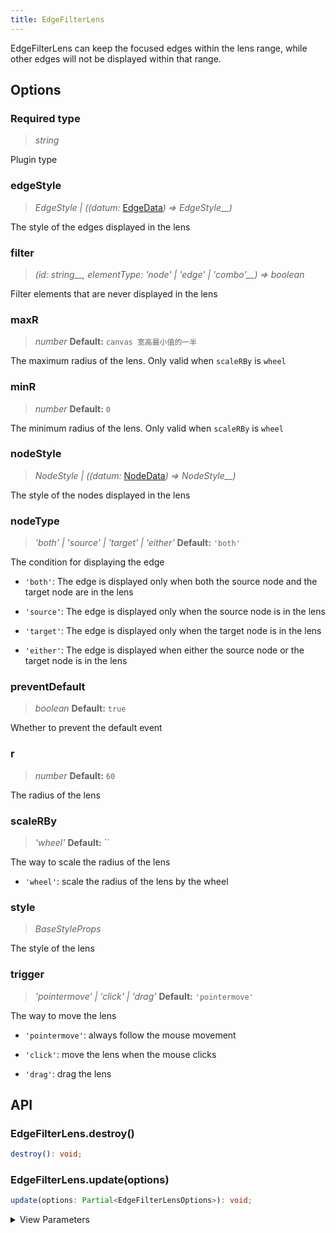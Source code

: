 ```yaml
---
title: EdgeFilterLens
---
```


EdgeFilterLens can keep the focused edges within the lens range, while other edges will not be displayed within that range.

## Options

### <Badge type="success">Required</Badge> type

> _string_

Plugin type

### edgeStyle

> _EdgeStyle_ _\| ((datum:_ [EdgeData](/api/graph/option#edgedata)_) =>_ _EdgeStyle\_\_)_

The style of the edges displayed in the lens

### filter

> _(id:_ _string\_\_, elementType:_ _'node' \| 'edge' \| 'combo'\_\_) => boolean_

Filter elements that are never displayed in the lens

### maxR

> _number_ **Default:** `canvas 宽高最小值的一半`

The maximum radius of the lens. Only valid when `scaleRBy` is `wheel`

### minR

> _number_ **Default:** `0`

The minimum radius of the lens. Only valid when `scaleRBy` is `wheel`

### nodeStyle

> _NodeStyle_ _\| ((datum:_ [NodeData](/api/graph/option#nodedata)_) =>_ _NodeStyle\_\_)_

The style of the nodes displayed in the lens

### nodeType

> _'both' \| 'source' \| 'target' \| 'either'_ **Default:** `'both'`

The condition for displaying the edge

- `'both'`: The edge is displayed only when both the source node and the target node are in the lens

- `'source'`: The edge is displayed only when the source node is in the lens

- `'target'`: The edge is displayed only when the target node is in the lens

- `'either'`: The edge is displayed when either the source node or the target node is in the lens

### preventDefault

> _boolean_ **Default:** `true`

Whether to prevent the default event

### r

> _number_ **Default:** `60`

The radius of the lens

### scaleRBy

> _'wheel'_ **Default:** ``

The way to scale the radius of the lens

- `'wheel'`: scale the radius of the lens by the wheel

### style

> _BaseStyleProps_

The style of the lens

### trigger

> _'pointermove' \| 'click' \| 'drag'_ **Default:** `'pointermove'`

The way to move the lens

- `'pointermove'`: always follow the mouse movement

- `'click'`: move the lens when the mouse clicks

- `'drag'`: drag the lens

## API

### EdgeFilterLens.destroy()

```typescript
destroy(): void;
```

### EdgeFilterLens.update(options)

```typescript
update(options: Partial<EdgeFilterLensOptions>): void;
```

<details><summary>View Parameters</summary>

<table><thead><tr><th>

Parameter

</th><th>

Type

</th><th>

Description

</th></tr></thead>
<tbody><tr><td>

options

</td><td>

Partial&lt;[EdgeFilterLensOptions](#options)>

</td><td>

</td></tr>
</tbody></table>

**Returns**:

- **Type:** void

</details>
